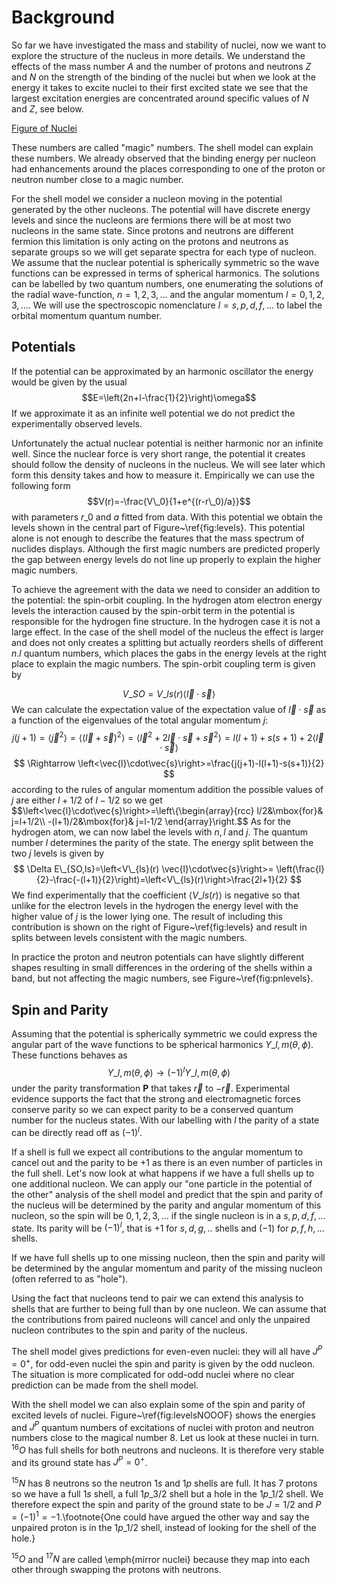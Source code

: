 Background
==========

So far we have investigated the mass and stability of nuclei, now we want to explore the structure of the nucleus in more details. We understand the effects of the mass number $A$ and the number of protons and neutrons $Z$ and $N$ on the strength of the binding of the nuclei but when we look at the energy it takes to excite nuclei to their first excited state we see that the largest excitation energies are concentrated around specific values of $N$ and $Z$, see below. 

[Figure of Nuclei](magicNumbers.png)

These numbers are called "magic" numbers. The shell model can explain these numbers. We already observed that the binding energy per nucleon had enhancements around the places corresponding to one of the proton or neutron number close to a magic number.

For the shell model we consider a nucleon moving in the potential generated by the other nucleons. The potential will have discrete energy levels and since the nucleons are fermions there will be at most two nucleons in the same state. Since protons and neutrons are different fermion this limitation is only acting on the protons and neutrons as separate groups so we will get separate spectra for each type of nucleon. We assume that the nuclear potential is spherically symmetric so the wave functions can be expressed in terms of spherical harmonics. The solutions can be labelled by two quantum numbers, one enumerating the solutions of the radial wave-function, $n=1,2,3,...$ and the angular momentum $l=0,1,2,3,...$. We will use the spectroscopic nomenclature $l=s,p,d,f,...$ to label the orbital momentum quantum number. 

Potentials
----------

If the potential can be approximated by an harmonic oscillator the energy would be given by the usual
$$E=\left(2n+l-\frac{1}{2}\right)\omega$$ 
If we approximate it as an infinite well potential we do not predict the experimentally observed levels.

Unfortunately the actual nuclear potential is neither harmonic nor an infinite well. Since the nuclear force is very short range, the potential it creates should follow the density of nucleons in the nucleus. We will see later which form this density takes and how to measure it. Empirically we can use the following form 
$$V(r)=-\frac{V\_0}{1+e^{(r-r\_0)/a}}$$
with parameters $r\_0$ and $a$ fitted from data. With this potential we obtain the levels shown in the central part of Figure~\ref{fig:levels}. This potential alone is not enough to describe the features that the mass spectrum of nuclides displays. Although the first magic numbers are predicted properly the gap between energy levels do not line up properly to explain the higher magic numbers.

To achieve the agreement with the data we need to consider an addition to the potential: the spin-orbit coupling. In the hydrogen atom electron energy levels the interaction caused by the spin-orbit term in the potential is responsible for the hydrogen fine structure. In the hydrogen case it is not a large effect. In the case of the shell model of the nucleus the effect is larger and does not only creates a splitting but actually reorders shells of different $n.l$ quantum numbers, which places the gabs in the energy levels at the right place to explain the magic numbers. The spin-orbit coupling term is given by

$$
	V\_{SO}=V\_{ls}(r)\left<\vec{l}\cdot\vec{s}\right>
$$ 
We can calculate the expectation value of the expectation value of $\vec{l}\cdot\vec{s}$ as a function of the eigenvalues of the total angular momentum $j$:
$$
j(j+1)=\left<\vec{j}^2\right>=\left<(\vec{l}+\vec{s})^2\right>
= \left<\vec{l}^2+2\vec{l}\cdot\vec{s}+\vec{s}^2\right> = l(l+1)+s(s+1)+2\left<\vec{l}\cdot\vec{s}\right>
$$
$$
\Rightarrow \left<\vec{l}\cdot\vec{s}\right>=\frac{j(j+1)-l(l+1)-s(s+1)}{2}
$$
according to the rules of angular momentum addition the possible values of $j$ are either $l+1/2$ of $l-1/2$ so we get
$$\left<\vec{l}\cdot\vec{s}\right>=\left\\{\begin{array}{rcc}
l/2&\mbox{for}& j=l+1/2\\\\
-(l+1)/2&\mbox{for}& j=l-1/2
\end{array}\right.$$
As for the hydrogen atom, we can now label the levels with $n,l$ and $j$. The quantum number $l$ determines the parity of the state. The energy split between the two $j$ levels is given by
$$
\Delta E\_{SO,ls}=\left<V\_{ls}(r) \vec{l}\cdot\vec{s}\right>=
\left(\frac{l}{2}-\frac{-(l+1)}{2}\right)=\left<V\_{ls}(r)\right>\frac{2l+1}{2}
$$
We find experimentally that the coefficient $\left<V\_{ls}(r)\right>$ is negative so that unlike for the electron levels in the hydrogen the energy level with the higher value of $j$ is the lower lying one. The result of including this contribution is shown on the right of Figure~\ref{fig:levels} and result in splits between levels consistent with the magic numbers. 

In practice the proton and neutron potentials can have slightly different shapes resulting in small differences in the ordering of the shells within a band, but not affecting the magic numbers, see Figure~\ref{fig:pnlevels}. 

Spin and Parity
---------------

Assuming that the potential is spherically symmetric we could express the angular part of the wave functions to be spherical harmonics $Y\_{l,m}(\theta,\phi)$. These functions behaves as
$$Y\_{l,m}(\theta,\phi)\rightarrow (-1)^l Y\_{l,m}(\theta,\phi)$$
under the parity transformation $\mathbf{P}$ that takes $\vec{r}$ to $-\vec{r}$. Experimental evidence supports the fact that the strong and electromagnetic forces conserve parity so we can expect parity to be a conserved quantum number for the nucleus states. With our labelling with $l$ the parity of a state can be directly read off as $(-1)^l$.

If a shell is full we expect all contributions to the angular momentum to cancel out and the parity to be $+1$ as there is an even number of particles in the full shell. Let's now look at what happens if we have a full shells up to one additional nucleon. We can apply our "one particle in the potential of the other" analysis of the shell model and predict that the spin and parity of the nucleus will be determined by the parity and angular momentum of this nucleon, so the spin will be $0,1,2,3,...$ if the single nucleon is in a $s,p,d,f,...$ state. Its parity will be $(-1)^l$, that is $+1$ for $s,d,g,..$ shells and $(-1)$ for $p,f,h,...$ shells. 

If we have full shells up to one missing nucleon, then the spin and parity will be determined by the angular momentum and parity of the missing nucleon (often referred to as "hole").

Using the fact that nucleons tend to pair we can extend this analysis to shells that are further to being full than by one nucleon. We can assume that the contributions from paired nucleons will cancel and only the unpaired nucleon contributes to the spin and parity of the nucleus. 

The shell model gives predictions for even-even nuclei: they will all have $J^P=0^+$, for odd-even nuclei the spin and parity is given by the odd nucleon. The situation is more complicated for odd-odd nuclei where no clear prediction can be made from the shell model.  

With the shell model we can also explain some of the spin and parity of excited levels of nuclei. Figure~\ref{fig:levelsNOOOF} shows the energies and $J^P$ quantum numbers of excitations of nuclei with proton and neutron numbers close to the magical number $8$. Let us look at these nuclei in turn. ${^{16}O}$ has full shells for both neutrons and nucleons. It is therefore very stable and its ground state has $J^P=0^+$.

${^{15}N}$ has 8 neutrons so the neutron $1s$ and $1p$ shells are full. It has 7 protons so we have a full $1s$ shell, a full $1p\_{3/2}$ shell but a hole in the $1p\_{1/2}$ shell. We therefore expect the spin and parity of the ground state to be $J=1/2$ and $P=(-1)^1=-1$.\footnote{One could have argued the other way and say the unpaired proton is in the $1p\_{1/2}$ shell, instead of looking for the shell of the hole.}

${^{15}O}$ and ${^{17}N}$ are called \emph{mirror nuclei} because they map into each other through swapping the protons with neutrons.
